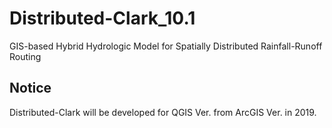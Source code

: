 # Distributed-Clark_10.1
GIS-based Hybrid Hydrologic Model for Spatially Distributed Rainfall-Runoff Routing

## Notice
Distributed-Clark will be developed for QGIS Ver. from ArcGIS Ver. in 2019.
